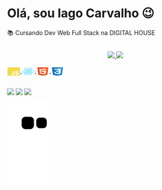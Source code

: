 <h1>Olá, sou Iago Carvalho 😉 </h1>

📚 Cursando Dev Web Full Stack na DIGITAL HOUSE

##

<div align="center">
  <a href="https://github.com/IagoSilvaCarvalho">
  <img height="180em" src="https://github-readme-stats.vercel.app/api?username=IagoSilvaCarvalho&show_icons=true&theme=chartreuse-dark&include_all_commits=true&count_private=true"/>
  <img height="180em" src="https://github-readme-stats.vercel.app/api/top-langs/?username=IagoSilvaCarvalho&layout=compact&langs_count=7&theme=chartreuse-dark"/>
</div>    <div style="display: inline_block"><br>
  <img align="center" alt="Rafa-Js" height="20" width="30" src="https://raw.githubusercontent.com/devicons/devicon/master/icons/javascript/javascript-plain.svg">
  <img align="center" alt="Rafa-Ts" height="20" width="30" src="https://raw.githubusercontent.com/devicons/devicon/master/icons/react/react-original.svg">
  <img align="center" alt="Rafa-HTML" height="20" width="30" src="https://raw.githubusercontent.com/devicons/devicon/master/icons/html5/html5-original.svg">
  <img align="center" alt="Rafa-CSS" height="20" width="30" src="https://raw.githubusercontent.com/devicons/devicon/master/icons/css3/css3-original.svg">
</div>
  
   ##
 
<div> 
  
  <a href="https://www.instagram.com/iagocarvalho614" target="_blank"><img src="https://img.shields.io/badge/-Instagram-%23E4405F?style=for-the-badge&logo=instagram&logoColor=white" target="_blank"></a>
 <a href="https://discord.gg/8vmUbG6k" target="_blank"><img src="https://img.shields.io/badge/Discord-7289DA?style=for-the-badge&logo=discord&logoColor=white" target="_blank"></a> 
   <a href="https://www.linkedin.com/in/iago-da-silva-carvalho-711361234/" target="_blank"><img src="https://img.shields.io/badge/-LinkedIn-%230077B5?style=for-the-badge&logo=linkedin&logoColor=white" target="_blank"></a> 
 
  ![Snake animation](https://github.com/IagoSilvaCarvalho/IagoSilvaCarvalho/blob/output/github-contribution-grid-snake.svg)
 
</div>
